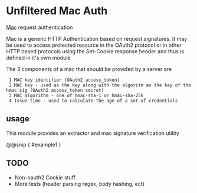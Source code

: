# Unfiltered Mac Auth

[Mac](http://tools.ietf.org/html/draft-hammer-oauth-v2-mac-token-05) request authentication

Mac is a generic HTTP Authentication based on request signatures. It may be used to access protected resource in the OAuth2 protocol
or in other HTTP based protocols using the Set-Cookie response header and thus is defined in it's own module

The 3 components of a mac that should be provided by a server are

     1 MAC key identifier (OAuth2 access_token)
     2 MAC key - used as the key along with the algoritm as the key of the hmac sig (OAuth2 access_token secret)
     3 MAC algorithm - one of hmac-sha-1 or hmac-sha-256
     4 Issue time - used to calculate the age of a set of credentials


## usage

This module provides an extractor and mac signature verification utility

@@snip [ ](../main/scala/mac.scala) { #example1 }

## TODO

  * Non-oauth2 Cookie stuff
  * More tests (header parsing regex, body hashing, ect)
